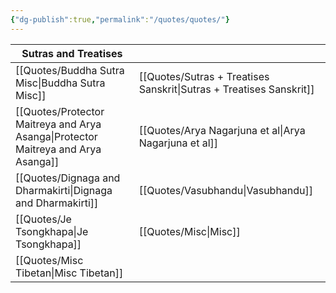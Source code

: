 ```yaml
---
{"dg-publish":true,"permalink":"/quotes/quotes/"}
---
```



| **Sutras and Treatises**               |                                     |
| -------------------------------------- | ----------------------------------- |
| [[Quotes/Buddha Sutra Misc\|Buddha Sutra Misc]]                  | [[Quotes/Sutras + Treatises Sanskrit\|Sutras + Treatises Sanskrit]]<br> |
| [[Quotes/Protector Maitreya and Arya Asanga\|Protector Maitreya and Arya Asanga]] | [[Quotes/Arya Nagarjuna et al\|Arya Nagarjuna et al]]            |
| [[Quotes/Dignaga and Dharmakirti\|Dignaga and Dharmakirti]]            | [[Quotes/Vasubhandu\|Vasubhandu]]                      |
| [[Quotes/Je Tsongkhapa\|Je Tsongkhapa]]                      | [[Quotes/Misc\|Misc]]                            |
| [[Quotes/Misc Tibetan\|Misc Tibetan]]                       |                                     |
